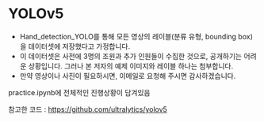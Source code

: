 # YOLOv5

- Hand_detection_YOLO를 통해 모든 영상의 레이블(분류 유형, bounding box)을 데이터셋에 저장했다고 가정합니다.
- 이 데이터셋은 사전에 3명의 조원과 추가 인원들이 수집한 것으로, 공개하기는 어려운 상황입니다. 그러나 본 저자의 예제 이미지와 레이블 하나는 첨부합니다.
- 만약 영상이나 사진이 필요하시면, 이메일로 요청해 주시면 감사하겠습니다.

practice.ipynb에 전체적인 진행상황이 담겨있음

참고한 코드 : https://github.com/ultralytics/yolov5
